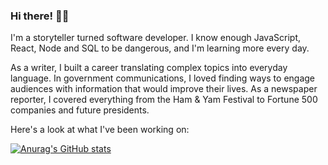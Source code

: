 ### Hi there! 👋🏻

I'm a storyteller turned software developer. I know enough JavaScript, React, Node and SQL to be dangerous, and I'm learning more every day.

As a writer, I built a career translating complex topics into everyday language. In government communications, I loved finding ways to engage audiences with information that would improve their lives. As a newspaper reporter, I covered everything from the Ham & Yam Festival to Fortune 500 companies and future presidents.

Here's a look at what I've been working on:

[![Anurag's GitHub stats](https://github-readme-stats.vercel.app/api?username=johnhamlin&show_icons=true&theme=dark&bg_color=0d1117)](https://github.com/anuraghazra/github-readme-stats)

<!--
**johnhamlin/johnhamlin** is a ✨ _special_ ✨ repository because its `README.md` (this file) appears on your GitHub profile.

Here are some ideas to get you started:

- 🔭 I’m currently working on ...
- 🌱 I’m currently learning ...
- 👯 I’m looking to collaborate on ...
- 🤔 I’m looking for help with ...
- 💬 Ask me about ...
- 📫 How to reach me: ...
- 😄 Pronouns: ...
- ⚡ Fun fact: ...
-->
